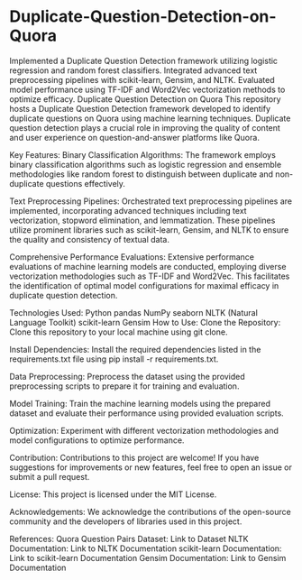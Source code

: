 # Duplicate-Question-Detection-on-Quora
Implemented a Duplicate Question Detection framework utilizing logistic regression and random forest classifiers. Integrated advanced text preprocessing pipelines with scikit-learn, Gensim, and NLTK. Evaluated model performance using TF-IDF and Word2Vec vectorization methods to optimize efficacy.
Duplicate Question Detection on Quora
This repository hosts a Duplicate Question Detection framework developed to identify duplicate questions on Quora using machine learning techniques. Duplicate question detection plays a crucial role in improving the quality of content and user experience on question-and-answer platforms like Quora.

Key Features:
Binary Classification Algorithms: The framework employs binary classification algorithms such as logistic regression and ensemble methodologies like random forest to distinguish between duplicate and non-duplicate questions effectively.

Text Preprocessing Pipelines: Orchestrated text preprocessing pipelines are implemented, incorporating advanced techniques including text vectorization, stopword elimination, and lemmatization. These pipelines utilize prominent libraries such as scikit-learn, Gensim, and NLTK to ensure the quality and consistency of textual data.

Comprehensive Performance Evaluations: Extensive performance evaluations of machine learning models are conducted, employing diverse vectorization methodologies such as TF-IDF and Word2Vec. This facilitates the identification of optimal model configurations for maximal efficacy in duplicate question detection.

Technologies Used:
Python
pandas
NumPy
seaborn
NLTK (Natural Language Toolkit)
scikit-learn
Gensim
How to Use:
Clone the Repository: Clone this repository to your local machine using git clone.

Install Dependencies: Install the required dependencies listed in the requirements.txt file using pip install -r requirements.txt.

Data Preprocessing: Preprocess the dataset using the provided preprocessing scripts to prepare it for training and evaluation.

Model Training: Train the machine learning models using the prepared dataset and evaluate their performance using provided evaluation scripts.

Optimization: Experiment with different vectorization methodologies and model configurations to optimize performance.

Contribution:
Contributions to this project are welcome! If you have suggestions for improvements or new features, feel free to open an issue or submit a pull request.

License:
This project is licensed under the MIT License.

Acknowledgements:
We acknowledge the contributions of the open-source community and the developers of libraries used in this project.

References:
Quora Question Pairs Dataset: Link to Dataset
NLTK Documentation: Link to NLTK Documentation
scikit-learn Documentation: Link to scikit-learn Documentation
Gensim Documentation: Link to Gensim Documentation
